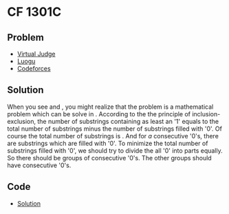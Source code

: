 # CF 1301C

## Problem

- [Virtual Judge](https://vjudge.net/problem/CodeForces-1301C)
- [Luogu](https://www.luogu.com.cn/problem/CF1301C)
- [Codeforces](https://codeforces.com/problemset/problem/1301/C)

## Solution

When you see <data value="v{t}o{&le;}c{10}p{c{5}}"></data> and <data value="v{m}o{&le;}v{n}o{&le;}c{10}p{c{9}}"></data>, you might realize that the problem is a mathematical problem which can be solve in <data value="o{O}o{(}c{1}o{)}"></data>. According to the the principle of inclusion-exclusion, the number of substrings containing as least an '1' equals to the total number of substrings minus the number of substrings filled with '0'. Of course the total number of substrings is <data value="f{v{n}o{}o{(}v{n}o{+}c{1}o{)}l{}c{2}}"></data>. And for $a$ consecutive '0's, there are <data value="f{v{a}o{}o{(}v{a}o{+}c{1}o{)}l{}c{2}}"></data> substrings which are filled with '0'. To minimize the total number of substrings filled with '0', we should try to divide the all <data value="o{(}v{n}o{-}v{m}o{)}"></data> '0' into <data value="o{(}v{m}o{+}c{1}o{)}"></data> parts equally. So there should be <data value="o{(}v{n}o{-}v{m}o{)}o{mod}o{(}v{m}o{+}c{1}o{)}"></data> groups of <data value="o{(}o{&lfloor;}f{v{n}o{-}v{m}l{}v{m}o{+}c{1}}o{&rfloor;}o{+}c{1}o{)}"></data> consecutive '0's. The other groups should have <data value="o{&lfloor;}f{v{n}o{-}v{m}l{}v{m}o{+}c{1}}o{&rfloor;}"></data> consecutive '0's.

## Code

- [Solution](CF.1301C.0.cpp)
